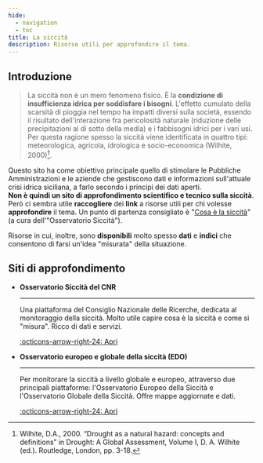 ```yaml
---
hide:
  - navigation
  - toc
title: La siccità
description: Risorse utili per approfondire il tema.
---
```


## Introduzione

> La siccità non è un mero fenomeno fisico.  È la **condizione di insufficienza idrica per soddisfare i bisogni**. L'effetto cumulato della scarsità di pioggia nel tempo ha impatti diversi sulla società, essendo il risultato dell'interazione fra pericolosità naturale (riduzione delle precipitazioni al di sotto della media) e i fabbisogni idrici per i vari usi. Per questa ragione spesso la siccità viene identificata in quattro tipi: meteorologica, agricola, idrologica e socio-economica (Wilhite, 2000)[^1].

Questo sito ha come obiettivo principale quello di stimolare le Pubbliche Amministrazioni e le aziende che gestiscono dati e informazioni sull'attuale crisi idrica siciliana, a farlo secondo i principi dei dati aperti.<br>
**Non è quindi un sito di approfondimento scientifico e tecnico sulla siccità**. Però ci sembra utile **raccogliere** dei **link** a risorse utili per chi volesse **approfondire** il tema. Un punto di partenza consigliato è "[Cosa è la siccità](https://droughtcentral.it/siccita/)" (a cura dell'"Osservatorio Siccità").

Risorse in cui, inoltre, sono **disponibili** molto spesso **dati** e **indici** che consentono di farsi un'idea "misurata" della situazione.

## Siti di approfondimento

[^1]: Wilhite, D.A., 2000. “Drought as a natural hazard: concepts and definitions” in Drought: A Global Assessment, Volume I, D. A. Wilhite (ed.). Routledge, London, pp. 3-18.

<div class="grid cards" markdown>

-   __Osservatorio Siccità del CNR__

    ---

    Una piattaforma del Consiglio Nazionale delle Ricerche, dedicata al monitoraggio della siccità. Molto utile capire cosa è la siccità e come si "misura". Ricco di dati e servizi.

    [:octicons-arrow-right-24: Apri](https://droughtcentral.it/)

-   __Osservatorio europeo e globale della siccità (EDO)__

    ---

    Per monitorare la siccità a livello globale e europeo, attraverso due principali piattaforme: l'Osservatorio Europeo della Siccità e l'Osservatorio Globale della Siccità. Offre mappe aggiornate e dati.

    [:octicons-arrow-right-24: Apri](https://drought.emergency.copernicus.eu/tumbo/)


</div>

